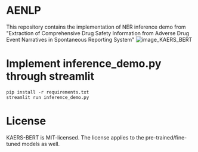 # AENLP
This repository contains the implementation of NER inference demo from "Extraction of Comprehensive Drug Safety Information from Adverse Drug Event Narratives in Spontaneous Reporting System"
![image_KAERS_BERT](https://user-images.githubusercontent.com/53844800/196882380-a336e6b3-b81c-4223-9dbb-1efc2ce22027.png)

# Implement inference_demo.py through streamlit
``` 
pip install -r requirements.txt
streamlit run inference_demo.py
```

# License
KAERS-BERT is MIT-licensed. The license applies to the pre-trained/fine-tuned models as well.
